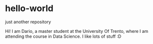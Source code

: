 # hello-world
just another repository

Hi! 
I am Dario, a master student at the University Of Trento, where I am attending the course in Data Science.
I like lots of stuff :D

